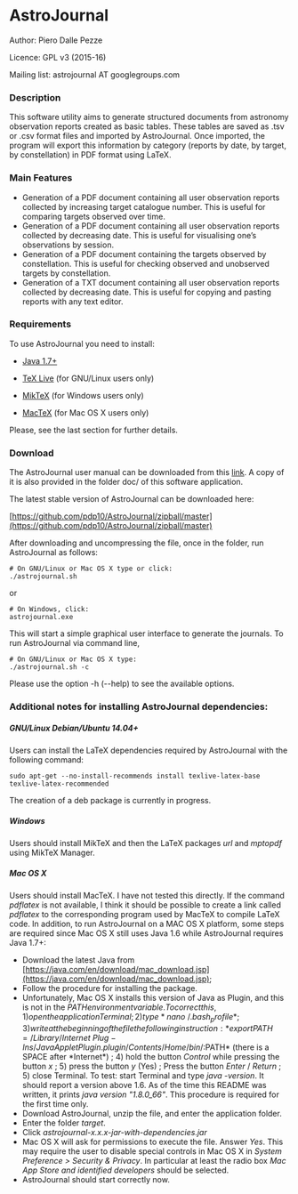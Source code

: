 
# AstroJournal

Author: Piero Dalle Pezze

Licence: GPL v3 (2015-16)

Mailing list: astrojournal AT googlegroups.com


### Description
This software utility aims to generate structured documents from astronomy observation reports created as basic tables. These tables are saved as .tsv or .csv format files and imported by AstroJournal. Once imported, the program will export this information by category (reports by date, by target, by constellation) in PDF format using LaTeX.


### Main Features
- Generation of a PDF document containing all user observation reports collected by increasing target catalogue number. This is useful for comparing targets observed over time.
- Generation of a PDF document containing all user observation reports collected by decreasing date. This is useful for visualising one’s observations by session.
- Generation of a PDF document containing the targets observed by constellation. This is useful for checking observed and unobserved targets by constellation.
- Generation of a TXT document containing all user observation reports collected by decreasing date. This is useful for copying and pasting reports with any text editor.


### Requirements
To use AstroJournal you need to install:

- [Java 1.7+](https://java.com/en/download/)

- [TeX Live](http://www.tug.org/texlive/) (for GNU/Linux users only)
 
- [MikTeX](http://miktex.org/download) (for Windows users only)

- [MacTeX](https://tug.org/mactex/) (for Mac OS X users only)

Please, see the last section for further details.


### Download
The AstroJournal user manual can be downloaded from this [link](https://github.com/pdp10/AstroJournal/blob/master/doc/user_manual.pdf). A copy of it is also provided in the folder doc/ of this software application.

The latest stable version of AstroJournal can be downloaded here:

[https://github.com/pdp10/AstroJournal/zipball/master](https://github.com/pdp10/AstroJournal/zipball/master)

After downloading and uncompressing the file, once in the folder, run AstroJournal as follows:
```
# On GNU/Linux or Mac OS X type or click:
./astrojournal.sh
```
or 
```
# On Windows, click:
astrojournal.exe
```
This will start a simple graphical user interface to generate the journals. To run AstroJournal via command line, 
```
# On GNU/Linux or Mac OS X type:
./astrojournal.sh -c
```
Please use the option -h (--help) to see the available options.


### Additional notes for installing AstroJournal dependencies:

##### GNU/Linux Debian/Ubuntu 14.04+
Users can install the LaTeX dependencies required by AstroJournal with the following command:
```
sudo apt-get --no-install-recommends install texlive-latex-base texlive-latex-recommended
```
The creation of a deb package is currently in progress.

##### Windows
Users should install MikTeX and then the LaTeX packages *url* and *mptopdf* using MikTeX Manager.

##### Mac OS X
Users should install MacTeX. I have not tested this directly. If the command *pdflatex* is not available, I think it should be possible to create a link called *pdflatex* to the corresponding program used by MacTeX to compile LaTeX code.
In addition, to run AstroJournal on a MAC OS X platform, some steps are required since Mac OS X still uses Java 1.6 while AstroJournal requires Java 1.7+: 
- Download the latest Java from [https://java.com/en/download/mac_download.jsp](https://java.com/en/download/mac_download.jsp);
- Follow the procedure for installing the package.
- Unfortunately, Mac OS X installs this version of Java as Plugin, and this is not in the $PATH environment variable.
To correct this, 1) open the application Terminal; 2) type *nano ~/.bash_profile* ; 3) write at the beginning of the file the following instruction: *export PATH=/Library/Internet\ Plug-Ins/JavaAppletPlugin.plugin/Contents/Home/bin/:$PATH* (there is a SPACE after *Internet\*) ; 4) hold the button *Control* while pressing the button *x* ; 5) press the button *y* (Yes) ; Press the button *Enter* / *Return* ; 5) close Terminal. To test: start Terminal and type *java -version*. It should report a version above 1.6. As of the time this README was written, it prints *java version "1.8.0_66"*. This procedure is required for the first time only. 
- Download AstroJournal, unzip the file, and enter the application folder.
- Enter the folder *target*. 
- Click *astrojournal-x.x.x-jar-with-dependencies.jar*
- Mac OS X will ask for permissions to execute the file. Answer *Yes*. This may require the user to disable special controls in Mac OS X in *System Preference > Security & Privacy*. In particular at least the radio box *Mac App Store and identified developers* should be selected. 
- AstroJournal should start correctly now. 
